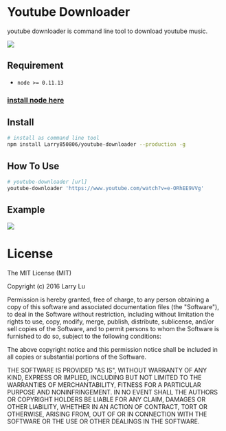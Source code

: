 # Youtube Downloader

youtube downloader is command line tool to download youtube music.

![](https://rawgit.com/Larry850806/youtube-downloader/blob/master/gif/youtube-downloader.gif)

## Requirement

- `node >= 0.11.13`

### [install node here](https://nodejs.org/en/)

## Install

```bash
# install as command line tool
npm install Larry850806/youtube-downloader --production -g
```

## How To Use

```bash
# youtube-downloader [url]
youtube-downloader 'https://www.youtube.com/watch?v=e-ORhEE9VVg'
```

## Example

![](http://imgur.com/JkZkeOO.png)

# License

The MIT License (MIT)

Copyright (c) 2016 Larry Lu

Permission is hereby granted, free of charge, to any person obtaining a copy
of this software and associated documentation files (the "Software"), to deal
in the Software without restriction, including without limitation the rights
to use, copy, modify, merge, publish, distribute, sublicense, and/or sell
copies of the Software, and to permit persons to whom the Software is
furnished to do so, subject to the following conditions:

The above copyright notice and this permission notice shall be included in all
copies or substantial portions of the Software.

THE SOFTWARE IS PROVIDED "AS IS", WITHOUT WARRANTY OF ANY KIND, EXPRESS OR
IMPLIED, INCLUDING BUT NOT LIMITED TO THE WARRANTIES OF MERCHANTABILITY,
FITNESS FOR A PARTICULAR PURPOSE AND NONINFRINGEMENT. IN NO EVENT SHALL THE
AUTHORS OR COPYRIGHT HOLDERS BE LIABLE FOR ANY CLAIM, DAMAGES OR OTHER
LIABILITY, WHETHER IN AN ACTION OF CONTRACT, TORT OR OTHERWISE, ARISING FROM,
OUT OF OR IN CONNECTION WITH THE SOFTWARE OR THE USE OR OTHER DEALINGS IN THE
SOFTWARE.
